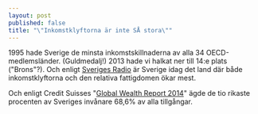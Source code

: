 ```yaml
---
layout: post
published: false
title: "\"Inkomstklyftorna är inte SÅ stora\""
---
```


1995 hade Sverige de minsta inkomstskillnaderna av alla 34 OECD-medlemsländer. (Guldmedalj!) 2013 hade vi halkat ner till 14:e plats ("Brons"?). Och enligt [Sveriges Radio](http://sverigesradio.se/sida/artikel.aspx?programid=83&artikel=5535253) är Sverige idag det land där både inkomstklyftorna och den relativa fattigdomen ökar mest.

Och enligt Credit Suisses "[Global Wealth Report 2014](https://publications.credit-suisse.com/tasks/render/file/?fileID=60931FDE-A2D2-F568-B041B58C5EA591A4)" ägde de tio rikaste procenten av Sveriges invånare 68,6% av alla tillgångar.
